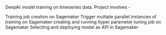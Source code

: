 DeepAr model training on timeseries data. Project involves -

Training job creation on Sagemaker
Trigger multiple parallel instances of training on Sagemaker
creating and running hyper parameter tuning job on Sagemaker
Selecting and deploying model as API in Sagemaker
